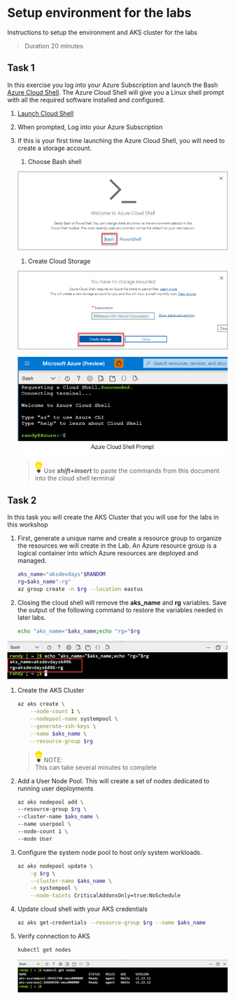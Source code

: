 # Setup environment for the labs 
Instructions to setup the environment and AKS cluster for the labs 

>Duration 20 minutes

## Task 1
In this exercise you log into your Azure Subscription and launch the Bash [Azure Cloud Shell](https://docs.microsoft.com/en-us/azure/cloud-shell/overview). The Azure Cloud Shell will give you a Linux shell prompt with all the required software installed and configured.  

1. [Launch Cloud Shell](https://shell.azure.com/bash) 

1. When prompted, Log into your Azure Subscription 
1. If this is your first time launching the Azure Cloud Shell, you will need to create a storage account. 

    1. Choose Bash shell

    ![Welcome Cloud Shell](content/image-1.png) 
    
    1. Create Cloud Storage

    ![](content/image-2.png)    

    ![](content/image-3.png "Azure Cloud Shell Bash prompt")
    >![](content/idea.png) Use ***shift+insert*** to paste the commands from this document into the cloud shell terminal

## Task 2
In this task you will create the AKS Cluster that you will use for the labs in this workshop

1. First, generate a unique name and create a resource group to organize the resources we will create in the Lab.  An Azure resource group is a logical container into which Azure resources are deployed and managed.

    ```bash
    aks_name="aksdevdays"$RANDOM
    rg=$aks_name"-rg"
    az group create -n $rg --location eastus
    ```

1. Closing the cloud shell will remove the **aks_name** and **rg** variables. Save the output of the following command to restore the variables needed in later labs.
    ```bash
    echo "aks_name="$aks_name;echo "rg="$rg
    ```
![](content/image-variables.png)


1. Create the AKS Cluster

    ```bash
    az aks create \
        --node-count 1 \
        --nodepool-name systempool \
        --generate-ssh-keys \
        --name $aks_name \
        --resource-group $rg
    ```

    > ![](content/idea.png) NOTE:</br>
    This can take several minutes to complete 


1. Add a User Node Pool. This will create a set of nodes dedicated to running user deployments 

    ```bash
    az aks nodepool add \
    --resource-group $rg \
    --cluster-name $aks_name \
    --name userpool \
    --node-count 1 \
    --mode User
    ```

1. Configure the system node pool to host *only* system workloads.

    ```bash
    az aks nodepool update \
        -g $rg \
        --cluster-name $aks_name \
        -n systempool \
        --node-taints CriticalAddonsOnly=true:NoSchedule
    ```


1. Update cloud shell with your AKS credentials 

    ```bash
    az aks get-credentials --resource-group $rg --name $aks_name
    ```

1. Verify connection to AKS
    ```bash
    kubectl get nodes
    ```
    ![get nodes](content/image-nodes.png)

    